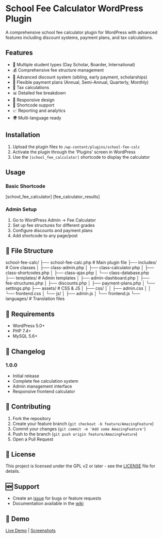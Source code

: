 # School Fee Calculator WordPress Plugin

A comprehensive school fee calculator plugin for WordPress with advanced features including discount systems, payment plans, and tax calculations.

## Features

- 🎯 Multiple student types (Day Scholar, Boarder, International)
- 💰 Comprehensive fee structure management
- 🎁 Advanced discount system (sibling, early payment, scholarships)
- 📅 Flexible payment plans (Annual, Semi-Annual, Quarterly, Monthly)
- 🧮 Tax calculations
- 📊 Detailed fee breakdown
- 📱 Responsive design
- 🔌 Shortcode support
- 📈 Reporting and analytics
- 🌍 Multi-language ready

## Installation

1. Upload the plugin files to `/wp-content/plugins/school-fee-calc`
2. Activate the plugin through the 'Plugins' screen in WordPress
3. Use the `[school_fee_calculator]` shortcode to display the calculator

## Usage

### Basic Shortcode
[school_fee_calculator]
[fee_calculator_results]


### Admin Setup
1. Go to WordPress Admin → Fee Calculator
2. Set up fee structures for different grades
3. Configure discounts and payment plans
4. Add shortcode to any page/post

## 📁 File Structure
school-fee-calc/
├── school-fee-calc.php # Main plugin file
├── includes/ # Core classes
│ ├── class-admin.php
│ ├── class-calculator.php
│ ├── class-shortcodes.php
│ ├── class-ajax.php
│ └── class-database.php
├── templates/ # Admin templates
│ ├── admin-dashboard.php
│ ├── fee-structures.php
│ ├── discounts.php
│ ├── payment-plans.php
│ └── settings.php
├── assets/ # CSS & JS
│ ├── css/
│ │ ├── admin.css
│ │ └── frontend.css
│ └── js/
│ ├── admin.js
│ └── frontend.js
└── languages/ # Translation files


## 🔧 Requirements

- WordPress 5.0+
- PHP 7.4+
- MySQL 5.6+

## 📝 Changelog

### 1.0.0
- Initial release
- Complete fee calculation system
- Admin management interface
- Responsive frontend calculator

## 🤝 Contributing

1. Fork the repository
2. Create your feature branch (`git checkout -b feature/AmazingFeature`)
3. Commit your changes (`git commit -m 'Add some AmazingFeature'`)
4. Push to the branch (`git push origin feature/AmazingFeature`)
5. Open a Pull Request

## 📄 License

This project is licensed under the GPL v2 or later - see the [LICENSE](LICENSE) file for details.

## 🆕 Support

- Create an [issue](https://github.com/yourusername/school-fee-calc/issues) for bugs or feature requests
- Documentation available in the [wiki](https://github.com/yourusername/school-fee-calc/wiki)

## 🎯 Demo

[Live Demo](https://yourdemo-site.com) | [Screenshots](#screenshots)
